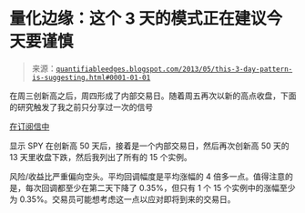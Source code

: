 <!--yml

分类：未分类

日期：2024-05-18 08:41:58

-->

# 量化边缘：这个 3 天的模式正在建议今天要谨慎

> 来源：[`quantifiableedges.blogspot.com/2013/05/this-3-day-pattern-is-suggesting.html#0001-01-01`](http://quantifiableedges.blogspot.com/2013/05/this-3-day-pattern-is-suggesting.html#0001-01-01)

在周三创新高之后，周四形成了内部交易日。随着周五再次以新的高点收盘，下面的研究触发了我之前只分享过一次的信号

[在订阅信中](http://www.quantifiableedges.com/gold.html)

显示 SPY 在创新高 50 天后，接着是一个内部交易日，然后再次创新高 50 天的 13 天里收盘下跌，然后我列出了所有的 15 个实例。

风险/收益比严重偏向空头。平均回调幅度是平均涨幅的 4 倍多一点。值得注意的是，每次回调都至少在第二天下降了 0.35%，但只有 1 个 15 个实例中的涨幅至少为 0.35%。交易员可能想考虑这一点以应对即将到来的交易日。
